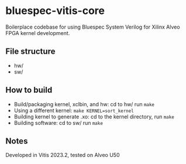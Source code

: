 # bluespec-vitis-core
Boilerplace codebase for using Bluespec System Verilog for Xilinx Alveo FPGA kernel development.

## File structure
* hw/
* sw/

## How to build
* Build/packaging kernel, xclbin, and hw: cd to hw/ run `make`
* Using a different kernel: `make KERNEL=sort_kernel`
* Building kernel to generate .xo: cd to the kernel directory, run `make`
* Building software: cd to sw/ run `make`

## Notes
Developed in Vitis 2023.2, tested on Alveo U50
